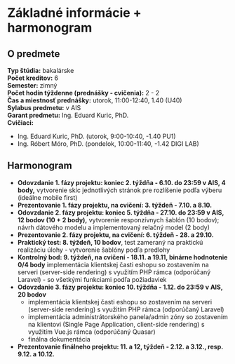 # Základné informácie + harmonogram

## O predmete

**Typ štúdia:** bakalárske  
**Počet kreditov:** 6  
**Semester:** zimný  
**Počet hodín týždenne (prednášky - cvičenia):** 2 - 2   
**Čas a miestnosť prednášky:**  utorok, 11:00-12:40, 1.40 (U40)   
**Sylabus predmetu:** v AIS  
**Garant predmetu:** Ing. Eduard Kuric, PhD.  
**Cvičiaci:**
* Ing. Eduard Kuric, PhD. (utorok, 9:00-10:40, -1.40 PU1)
* Ing. Róbert Móro, PhD. (pondelok, 10:00-11:40, -1.42 DIGI LAB)  


## Harmonogram 

* **Odovzdanie 1. fázy projektu: koniec 2. týždňa - 6.10. do 23:59 v AIS, 4 body,** vytvorenie skíc jednotlivých stránok pre rozlíšenie podľa výberu (ideálne mobile first)
* **Prezentovanie 1. fázy projektu, na cvičení: 3. týždeň - 7.10. a 8.10.**
* **Odovzdanie 2. fázy projektu: koniec 5. týždňa - 27.10. do 23:59 v AIS, 12 bodov (10 + 2 body),** vytvorenie responzívnych šablón (10 bodov); návrh dátového modelu a implementovaný relačný model (2 body) 
* **Prezentovanie 2. fázy projektu, na cvičení: 6. týždeň - 28. a 29.10.**
* **Praktický test: 8. týždeň, 10 bodov**, test zameraný na praktickú realizáciu úlohy - vytvorenie šablóny podľa predlohy
* **Kontrolný bod: 9. týždeň, na cvičení - 18.11. a 19.11, binárne hodnotenie 0/4 body**  implementácia klientskej časti eshopu so zostavením na serveri (server-side rendering) s využitím PHP rámca (odporúčaný Laravel) - so všetkými funkciami podľa požiadaviek 
* **Odovzdanie 3. fázy projektu: koniec 10. týždňa - 1.12. do 23:59 v AIS, 20 bodov** 
  * implementácia klientskej časti eshopu so zostavením na serveri (server-side rendering) s využitím PHP rámca (odporúčaný Laravel)
  * implementácia administrátorského panela/admin zóny so zostavením na klientovi (Single Page Application, client-side rendering) s využitím Vue.js rámca (odporúčaný Quasar)
  * finálna dokumentácia
* **Prezentovanie finálneho projektu: 11. a 12, týždeň - 2.12. a 3.12., resp. 9.12. a 10.12.**

 
